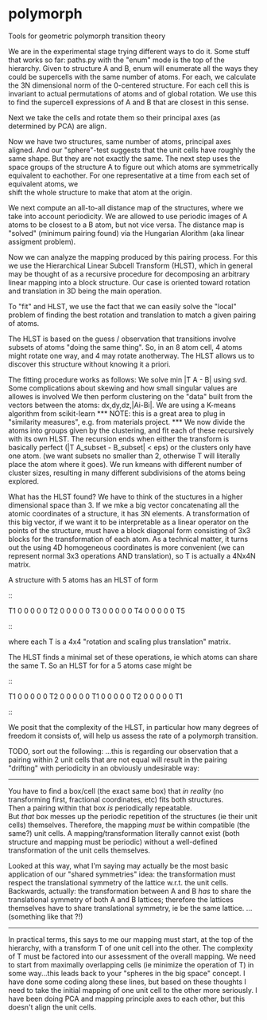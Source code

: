 polymorph
=========

Tools for geometric polymorph transition theory

We are in the experimental stage trying different ways to do it.
Some stuff that works so far:
paths.py with the "enum" mode is the top of the hierarchy.
Given to structure A and B, enum will enumerate all the ways they could
be supercells with the same number of atoms.  For each, we calculate the 3N dimensional
norm of the 0-centered structure.  For each cell this is invariant to actual permutations
of atoms and of global rotation.  We use this to find the supercell expressions of A and B
that are closest in this sense.

Next we take the cells and rotate them so their principal axes (as determined by PCA)
are align.

Now we have two structures, same number of atoms, principal axes aligned.  And our "sphere"-test
suggests that the unit cells have roughly the same shape.  But they are not exactly the same.
The next step uses the space groups of the structure A to figure out which atoms are symmetrically
equivalent to eachother.  For one representative at a time from each set of equivalent atoms, we  
shift the whole structure to make that atom at the origin.

We next compute an all-to-all distance map of the structures, where we take into account periodicity.
We are allowed to use periodic images of A atoms to be closest to a B atom, but not vice versa.
The distance map is "solved" (minimum pairing found) via the Hungarian Alorithm (aka linear assigment
problem).

Now we can analyze the mapping produced by this pairing process.  For this we use the
Hierarchical Linear Subcell Transform (HLST), which in general may be thought of as 
a recursive procedure for decomposing an arbitrary linear mapping into a block structure.
Our case is oriented toward rotation and translation in 3D being the main operation.

To "fit" and HLST, we use the fact that we can easily solve the "local" problem of
finding the best rotation and translation to match a given pairing of atoms.

The HLST is based on the guess / observation that transitions involve subsets of atoms
"doing the same thing".  So, in an 8 atom cell, 4 atoms might rotate one way, and 4 may rotate anotherway.
The HLST allows us to discover this structure without knowing it a priori.

The fitting procedure works as follows:
We solve min |T A - B| using svd.  Some complications about skewing and how small singular values are allowes is involved
We then perform clustering on the "data" built from the vectors between the atoms: dx,dy,dz,|Ai-Bi|.
We are using a K-means algorithm from scikit-learn
*** NOTE: this is a great area to plug in "similarity measures", e.g. from materials project. ***
We now divide the atoms into groups given by the clustering, and fit each of these recursively with its
own HLST.  The recursion ends when either the transform is basically perfect (|T A_subset - B_subset| < eps)
or the clusters only have one atom. (we want subsets no smaller than 2, otherwise T will literally place the
atom where it goes).  We run kmeans with different number of cluster sizes, resulting in many different
subdivisions of the atoms being explored.

What has the HLST found?  We have to think of the stuctures in a higher dimensional space than 3.
If we mke a big vector concatenating all the atomic coordinates of a structure, it has 3N elements.
A transformation of this big vector, if we want it to be interpretable as a linear operator on the
points of the structure, must have a block diagonal form consisting of 3x3 blocks for the transformation 
of each atom.  As a technical matter, it turns out the using 4D homogeneous coordinates is more convenient
(we can represent normal 3x3 operations AND translation), so T is actually a 4Nx4N matrix.

A structure with 5 atoms has an HLST of form

::

 T1 0  0  0  0
 0  T2 0  0  0
 0  0  T3 0  0
 0  0  0  T4 0
 0  0  0  0  T5

::

where each T is a 4x4 "rotation and scaling plus translation" matrix.

The HLST finds a minimal set of these operations, ie which atoms can share the same T. So an HLST for
for a 5 atoms case might be

::

 T1 0  0  0  0
 0  T2 0  0  0
 0  0  T1 0  0
 0  0  0  T2 0
 0  0  0  0  T1

::

We posit that the complexity of the HLST, in particular how many degrees of freedom it consists of,
will help us assess the rate of a polymorph transition.

TODO, sort out the following:
...this is regarding our observation that a pairing within 2 unit cells that are not equal will result in the pairing "drifting" with periodicity in an obviously undesirable way:

***
You have to find a box/cell (the exact same box) that _in reality_ (no transforming first, fractional coordinates, etc) fits both structures.  
Then a pairing within that box _is_ periodically repeatable.  
But _that_ box messes up the periodic repetition of the structures (ie their unit cells) themselves.
Therefore, the mapping _must_ be within compatible (the same?) unit cells.
A mapping/transformation literally cannot exist (both structure and mapping must be periodic) without a well-defined transformation of the unit cells themselves.

Looked at this way, what I'm saying may actually be the most basic application of our "shared symmetries" idea: the transformation must respect the translational symmetry of the lattice w.r.t. the unit cells. Backwards, actually: the transformation between A and B _has_ to share the translational symmetry of both A and B lattices; therefore the lattices themselves have to share translational symmetry, ie be the same lattice. ... (something like that ?!)
***

In practical terms, this says to me our mapping must start, at the top of the hierarchy, with a transform T of one unit cell into the other.  The complexity of T must be factored into our assessment of the overall mapping.  We need to start from maximally overlapping cells (ie minimize the operation of T) in some way...this leads back to your "spheres in the big space" concept.  I have done some coding along these lines, but based on these thoughts I need to take the initial mapping of one unit cell to the other more seriously. I have been doing PCA and mapping principle axes to each other, but this doesn't align the unit cells.


